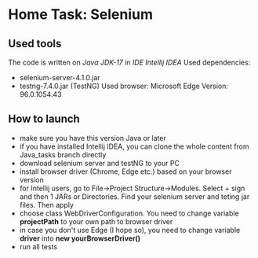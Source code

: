 # Home Task: Selenium

## Used tools
The code is written on _Java JDK-17_ in _IDE Intellij IDEA_
Used dependencies:
- selenium-server-4.1.0.jar
- testng-7.4.0.jar (TestNG)
Used browser: Microsoft Edge Version: 96.0.1054.43


## How to launch
- make sure you have this version Java or later
- if you have installed Intellij IDEA, you can clone the whole content from Java_tasks branch directly
- download selenium server and testNG to your PC
- install browser driver (Chrome, Edge etc.) based on your browser version
- for Intellij users, go to File->Project Structure->Modules. Select + sign and then 1 JARs or Directories. Find your selenium server and teting jar files. Then apply
- choose class WebDriverConfiguration. You need to change variable **projectPath** to your own path to browser driver
- in case you don't use Edge (I hope so), you need to change variable **driver** into **new yourBrowserDriver()**
- run all tests
